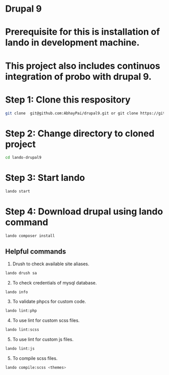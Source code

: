 # Drupal 9

# Prerequisite for this is installation of lando in development machine.
# This project also includes continuos integration of probo with drupal 9.

# Step 1: Clone this respository
```sh
git clone  git@github.com:AbhayPai/drupal9.git or git clone https://github.com/AbhayPai/drupal9.git
```

# Step 2: Change directory to cloned project
```sh
cd lando-drupal9
```

# Step 3: Start lando
```sh
lando start
```

# Step 4: Download drupal using lando command
```sh
lando composer install
```

## Helpful commands
1. Drush to check available site aliases.
```sh
lando drush sa
```

2. To check credentials of mysql database.
```sh
lando info
```
3. To validate phpcs for custom code.
```sh
lando lint:php
```

4. To use lint for custom scss files.
```sh
lando lint:scss
```

5. To use lint for custom js files.
```sh
lando lint:js
```

5. To compile scss files.
```sh
lando compile:scss <themes>
```
